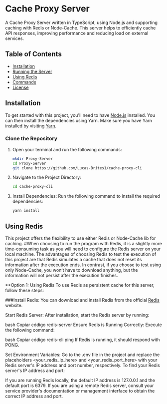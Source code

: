 # Cache Proxy Server

A Cache Proxy Server written in TypeScript, using Node.js and supporting caching with Redis or Node-Cache. This server helps to efficiently cache API responses, improving performance and reducing load on external services.

## Table of Contents
- [Installation](#installation)
- [Running the Server](#running-the-server)
- [Using Redis](#using-redis)
- [Commands](#commands)
- [License](#license)

## Installation

To get started with this project, you'll need to have [Node.js](https://nodejs.org/) installed. You can then install the dependencies using Yarn. Make sure you have Yarn installed by visiting [Yarn](https://classic.yarnpkg.com/lang/en/).

### Clone the Repository
1. Open your terminal and run the following commands:
   ```bash
   mkdir Proxy-Server
   cd Proxy-Server
   git clone https://github.com/Lucas-Brites1/cache-proxy-cli
2. Navigate to the Project Directory:

   ```bash
   cd cache-proxy-cli

3. Install Dependencies: Run the following command to install the required dependencies:

   ```bash
   yarn install
   
## Using Redis
   
   This project offers the flexibility to use either Redis or Node-Cache lib for caching.
#When choosing to run the program with Redis, it is a slightly more time-consuming task as you will need to configure the Redis server on your local machine. The advantages of choosing Redis to test the execution of this project are that Redis simulates a cache that does not reset its information after the execution ends. In contrast, if you choose to test using only Node-Cache, you won’t have to download anything, but the information will not persist after the execution finishes.

**Option 1: Using Redis
To use Redis as persistent cache for this server, follow these steps:

###Install Redis: You can download and install Redis from the official [Redis](https://redis.io/) website.

Start Redis Server: After installation, start the Redis server by running:

bash
Copiar código
redis-server
Ensure Redis is Running Correctly: Execute the following command:

bash
Copiar código
redis-cli ping
If Redis is running, it should respond with PONG.

Set Environment Variables: Go to the .env file in the project and replace the placeholders <your_redis_ip_here> and <your_redis_port_here> with your Redis server's IP address and port number, respectively. To find your Redis server's IP address and port:

If you are running Redis locally, the default IP address is 127.0.0.1 and the default port is 6379.
If you are using a remote Redis server, consult your service provider's documentation or management interface to obtain the correct IP address and port.
